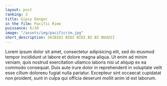 ```yaml
---
layout: post
ranking: 3
title: Gipsy Danger
in the film: Pacific Rime
puissance: 6/10
image: "/assets/img/pacificrim.jpg"
short_description: SKIBIDI BIDI BIDI BI BI BUUUII
---
```


Lorem ipsum dolor sit amet, consectetur adipisicing elit, sed do eiusmod tempor incididunt ut labore et dolore magna aliqua. Ut enim ad minim veniam, quis nostrud exercitation ullamco laboris nisi ut aliquip ex ea commodo consequat. Duis aute irure dolor in reprehenderit in voluptate velit esse cillum doloreeu fugiat nulla pariatur. Excepteur sint occaecat cupidatat non proident, sunt in culpa qui officia deserunt mollit anim id est laborum.
